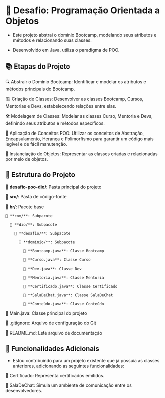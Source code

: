 # 🚀 Desafio: Programação Orientada a Objetos

* Este projeto abstrai o domínio Bootcamp, modelando seus atributos e métodos e relacionando suas classes.  
  
* Desenvolvido em Java, utiliza o paradigma de POO.

## 📚 Etapas do Projeto

🔍 Abstrair o Domínio Bootcamp: Identificar e modelar os atributos e métodos principais do Bootcamp.

🏗️ Criação de Classes: Desenvolver as classes Bootcamp, Cursos, Mentorias e Devs, estabelecendo relações entre elas.

🛠️ Modelagem de Classes: Modelar as classes Curso, Mentoria e Devs, definindo seus atributos e métodos específicos.

🔧 Aplicação de Conceitos POO: Utilizar os conceitos de Abstração, Encapsulamento, Herança e Polimorfismo para garantir um código mais legível e de fácil manutenção.

🎯 Instanciação de Objetos: Representar as classes criadas e relacionadas por meio de objetos.

## 📂 Estrutura do Projeto
📁 **desafio-poo-dio/**: Pasta principal do projeto

📁 **src/**: Pasta de código-fonte

  📁 **br/**: Pacote base

    📁 **com/**: Subpacote

      📁 **dio/**: Subpacote

        📁 **desafio/**: Subpacote

          📁 **domínio/**: Subpacote

            📜 **Bootcamp.java**: Classe Bootcamp

            📜 **Curso.java**: Classe Curso

            📜 **Dev.java**: Classe Dev

            📜 **Mentoria.java**: Classe Mentoria

            📜 **Certificado.java**: Classe Certificado

            📜 **SalaDeChat.java**: Classe SalaDeChat

            📜 **Conteúdo.java**: Classe Conteúdo

📜 Main.java: Classe principal do projeto

📄 .gitignore: Arquivo de configuração do Git

📄 README.md: Este arquivo de documentação



## 🌟 Funcionalidades Adicionais

* Estou contribuindo para um projeto existente que já possuía as classes anteriores, adicionando as seguintes funcionalidades:

🏅 Certificado: Representa certificados emitidos.

💬 SalaDeChat: Simula um ambiente de comunicação entre os desenvolvedores.
